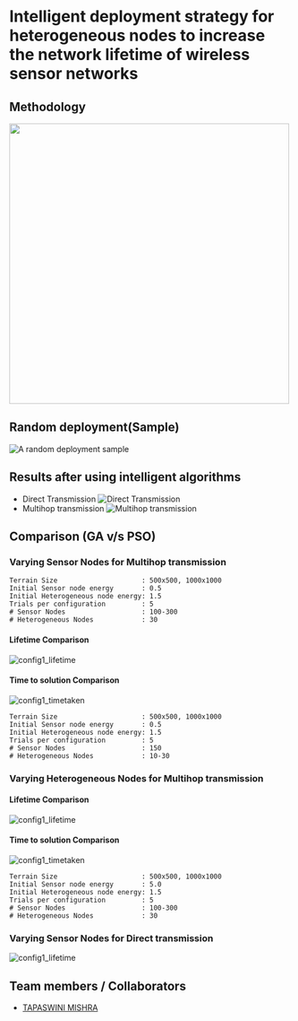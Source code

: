 # Intelligent deployment strategy for heterogeneous nodes to increase the network lifetime of wireless sensor networks

## Methodology
<img src="data/methodology.jpg" height=500></img>

## Random deployment(Sample)
![A random deployment sample](data/deploy.png)

## Results after using intelligent algorithms
- Direct Transmission
![Direct Transmission](data/sample_direct.png)
- Multihop transmission
![Multihop transmission](data/sample_multihop.png)

## Comparison (GA v/s PSO)

### Varying Sensor Nodes for Multihop transmission

```
Terrain Size                     : 500x500, 1000x1000
Initial Sensor node energy       : 0.5
Initial Heterogeneous node energy: 1.5
Trials per configuration         : 5
# Sensor Nodes                   : 100-300
# Heterogeneous Nodes            : 30
```

#### Lifetime Comparison
![config1_lifetime](data/config1_lifetime.png)
####  Time to solution Comparison
![config1_timetaken](data/config1_timetaken.png)

```
Terrain Size                     : 500x500, 1000x1000
Initial Sensor node energy       : 0.5
Initial Heterogeneous node energy: 1.5
Trials per configuration         : 5
# Sensor Nodes                   : 150
# Heterogeneous Nodes            : 10-30
```

### Varying Heterogeneous Nodes for Multihop transmission
#### Lifetime Comparison
![config1_lifetime](data/config2_lifetime.png)
####  Time to solution Comparison
![config1_timetaken](data/config2_timetaken.png)

```
Terrain Size                     : 500x500, 1000x1000
Initial Sensor node energy       : 5.0
Initial Heterogeneous node energy: 1.5
Trials per configuration         : 5
# Sensor Nodes                   : 100-300
# Heterogeneous Nodes            : 30
```

### Varying Sensor Nodes for Direct transmission
![config1_lifetime](data/config3_timetaken.png)

## Team members / Collaborators
- [TAPASWINI MISHRA](https://github.com/tapaswini-1234)
